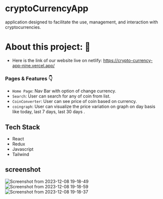 # cryptoCurrencyApp
  application designed to facilitate the use, management, and interaction with cryptocurrencies.

# About this project: 🙌
- Here is the link of our website live on netlify: https://crypto-currency-app-nine.vercel.app/

### Pages & Features 👇

- `Home Page`: Nav Bar with option of change currency.
- `Search`: User can search for any of coin from list.
- `CoinConverter`: User can see price of coin based on currency.
- `coingraph`: User can visualize the price variation on graph on day basis like today, last 7 days, last 30 days .

## Tech Stack

- React
- Redux
- Javascript
- Tailwind
## screenshot

![Screenshot from 2023-12-08 19-18-49](https://github.com/ayush7271/cryptoCurrencyApp/assets/99814289/97b84f79-db6b-4e19-a025-57a1fd7abcd7)
![Screenshot from 2023-12-08 19-18-59](https://github.com/ayush7271/cryptoCurrencyApp/assets/99814289/36524519-33e9-481b-8bf7-4d4a93896e80)
![Screenshot from 2023-12-08 19-18-37](https://github.com/ayush7271/cryptoCurrencyApp/assets/99814289/4cb42303-2fed-4954-a93c-543bfc0e0941)
